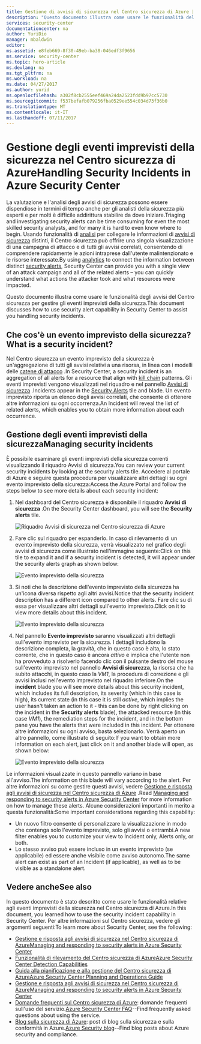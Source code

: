 ```yaml
---
title: Gestione di avvisi di sicurezza nel Centro sicurezza di Azure | Documentazione Microsoft
description: "Questo documento illustra come usare le funzionalità del Centro sicurezza di Azure per gestire gli eventi imprevisti della sicurezza."
services: security-center
documentationcenter: na
author: YuriDio
manager: mbaldwin
editor: 
ms.assetid: e8feb669-8f30-49eb-ba38-046edf3f9656
ms.service: security-center
ms.topic: hero-article
ms.devlang: na
ms.tgt_pltfrm: na
ms.workload: na
ms.date: 04/27/2017
ms.author: yurid
ms.openlocfilehash: a302f8cb2555eef469a24da2523fdd9b97cc5730
ms.sourcegitcommit: f537befafb079256fba0529ee554c034d73f36b0
ms.translationtype: MT
ms.contentlocale: it-IT
ms.lasthandoff: 07/11/2017
---
```

# <a name="handling-security-incidents-in-azure-security-center"></a><span data-ttu-id="8f139-103">Gestione degli eventi imprevisti della sicurezza nel Centro sicurezza di Azure</span><span class="sxs-lookup"><span data-stu-id="8f139-103">Handling Security Incidents in Azure Security Center</span></span>
<span data-ttu-id="8f139-104">La valutazione e l'analisi degli avvisi di sicurezza possono essere dispendiose in termini di tempo anche per gli analisti della sicurezza più esperti e per molti è difficile addirittura stabilire da dove iniziare.</span><span class="sxs-lookup"><span data-stu-id="8f139-104">Triaging and investigating security alerts can be time consuming for even the most skilled security analysts, and for many it is hard to even know where to begin.</span></span> <span data-ttu-id="8f139-105">Usando funzionalità di [analisi](security-center-detection-capabilities.md) per collegare le informazioni di [avvisi di sicurezza](security-center-managing-and-responding-alerts.md) distinti, il Centro sicurezza può offrire una singola visualizzazione di una campagna di attacco e di tutti gli avvisi correlati, consentendo di comprendere rapidamente le azioni intraprese dall'utente malintenzionato e le risorse interessate.</span><span class="sxs-lookup"><span data-stu-id="8f139-105">By using [analytics](security-center-detection-capabilities.md) to connect the information between distinct [security alerts](security-center-managing-and-responding-alerts.md), Security Center can provide you with a single view of an attack campaign and all of the related alerts – you can quickly understand what actions the attacker took and what resources were impacted.</span></span>

<span data-ttu-id="8f139-106">Questo documento illustra come usare le funzionalità degli avvisi del Centro sicurezza per gestire gli eventi imprevisti della sicurezza.</span><span class="sxs-lookup"><span data-stu-id="8f139-106">This document discusses how to use security alert capability in Security Center to assist you handling security incidents.</span></span>

## <a name="what-is-a-security-incident"></a><span data-ttu-id="8f139-107">Che cos'è un evento imprevisto della sicurezza?</span><span class="sxs-lookup"><span data-stu-id="8f139-107">What is a security incident?</span></span>
<span data-ttu-id="8f139-108">Nel Centro sicurezza un evento imprevisto della sicurezza è un'aggregazione di tutti gli avvisi relativi a una risorsa, in linea con i modelli delle [catene di attacco](https://blogs.technet.microsoft.com/office365security/addressing-your-cxos-top-five-cloud-security-concerns/) .</span><span class="sxs-lookup"><span data-stu-id="8f139-108">In Security Center, a security incident is an aggregation of all alerts for a resource that align with [kill chain](https://blogs.technet.microsoft.com/office365security/addressing-your-cxos-top-five-cloud-security-concerns/) patterns.</span></span> <span data-ttu-id="8f139-109">Gli eventi imprevisti vengono visualizzati nel riquadro e nel pannello [Avvisi di sicurezza](security-center-managing-and-responding-alerts.md) .</span><span class="sxs-lookup"><span data-stu-id="8f139-109">Incidents appear in the [Security Alerts](security-center-managing-and-responding-alerts.md) tile and blade.</span></span> <span data-ttu-id="8f139-110">Un evento imprevisto riporta un elenco degli avvisi correlati, che consente di ottenere altre informazioni su ogni occorrenza.</span><span class="sxs-lookup"><span data-stu-id="8f139-110">An Incident will reveal the list of related alerts, which enables you to obtain more information about each occurrence.</span></span>

## <a name="managing-security-incidents"></a><span data-ttu-id="8f139-111">Gestione degli eventi imprevisti della sicurezza</span><span class="sxs-lookup"><span data-stu-id="8f139-111">Managing security incidents</span></span>
<span data-ttu-id="8f139-112">È possibile esaminare gli eventi imprevisti della sicurezza correnti visualizzando il riquadro Avvisi di sicurezza.</span><span class="sxs-lookup"><span data-stu-id="8f139-112">You can review your current security incidents by looking at the security alerts tile.</span></span> <span data-ttu-id="8f139-113">Accedere al portale di Azure e seguire questa procedura per visualizzare altri dettagli su ogni evento imprevisto della sicurezza:</span><span class="sxs-lookup"><span data-stu-id="8f139-113">Access the Azure Portal and follow the steps below to see more details about each security incident:</span></span>

1. <span data-ttu-id="8f139-114">Nel dashboard del Centro sicurezza è disponibile il riquadro **Avvisi di sicurezza** .</span><span class="sxs-lookup"><span data-stu-id="8f139-114">On the Security Center dashboard, you will see the **Security alerts** tile.</span></span>

    ![Riquadro Avvisi di sicurezza nel Centro sicurezza di Azure](./media/security-center-incident/security-center-incident-fig1.png)

2. <span data-ttu-id="8f139-116">Fare clic sul riquadro per espanderlo. In caso di rilevamento di un evento imprevisto della sicurezza, verrà visualizzato nel grafico degli avvisi di sicurezza come illustrato nell'immagine seguente:</span><span class="sxs-lookup"><span data-stu-id="8f139-116">Click on this tile to expand it and if a security incident is detected, it will appear under the security alerts graph as shown  below:</span></span>

    ![Evento imprevisto della sicurezza](./media/security-center-incident/security-center-incident-fig2.png)

3. <span data-ttu-id="8f139-118">Si noti che la descrizione dell'evento imprevisto della sicurezza ha un'icona diversa rispetto agli altri avvisi.</span><span class="sxs-lookup"><span data-stu-id="8f139-118">Notice that the security incident description has a different icon compared to other alerts.</span></span> <span data-ttu-id="8f139-119">Fare clic su di essa per visualizzare altri dettagli sull'evento imprevisto.</span><span class="sxs-lookup"><span data-stu-id="8f139-119">Click on it to view more details about this incident.</span></span>

    ![Evento imprevisto della sicurezza](./media/security-center-incident/security-center-incident-fig3.png)

4. <span data-ttu-id="8f139-121">Nel pannello **Evento imprevisto** saranno visualizzati altri dettagli sull'evento imprevisto per la sicurezza. I dettagli includono la descrizione completa, la gravità, che in questo caso è alta, lo stato corrente, che in questo caso è ancora *attivo* e implica che l'utente non ha provveduto a risolverlo facendo clic con il pulsante destro del mouse sull'evento imprevisto nel pannello **Avvisi di sicurezza**, la risorsa che ha subito attacchi, in questo caso la *VM1*, la procedura di correzione e gli avvisi inclusi nell'evento imprevisto nel riquadro inferiore.</span><span class="sxs-lookup"><span data-stu-id="8f139-121">On the **incident** blade you will see more details about this security incident, which includes its full description, its severity (which in this case is high), its current state (in this case it is still *active*, which implies the user hasn't taken an action to it - this can be done by right clicking on the incident in the **Security alerts** blade), the attacked resource (in this case *VM1*), the remediation steps for the incident, and in the bottom pane you have the alerts that were included in this incident.</span></span> <span data-ttu-id="8f139-122">Per ottenere altre informazioni su ogni avviso, basta selezionarlo. Verrà aperto un altro pannello, come illustrato di seguito:</span><span class="sxs-lookup"><span data-stu-id="8f139-122">If you want to obtain more information on each alert, just click on it and another blade will open, as shown below:</span></span>

    ![Evento imprevisto della sicurezza](./media/security-center-incident/security-center-incident-fig4.png)

<span data-ttu-id="8f139-124">Le informazioni visualizzate in questo pannello variano in base all'avviso.</span><span class="sxs-lookup"><span data-stu-id="8f139-124">The information on this blade will vary according to the alert.</span></span> <span data-ttu-id="8f139-125">Per altre informazioni su come gestire questi avvisi, vedere [Gestione e risposta agli avvisi di sicurezza nel Centro sicurezza di Azure](security-center-managing-and-responding-alerts.md) .</span><span class="sxs-lookup"><span data-stu-id="8f139-125">Read [Managing and responding to security alerts in Azure Security Center](security-center-managing-and-responding-alerts.md) for more information on how to manage these alerts.</span></span> <span data-ttu-id="8f139-126">Alcune considerazioni importanti in merito a questa funzionalità:</span><span class="sxs-lookup"><span data-stu-id="8f139-126">Some important considerations regarding this capability:</span></span>

* <span data-ttu-id="8f139-127">Un nuovo filtro consente di personalizzare la visualizzazione in modo che contenga solo l'evento imprevisto, solo gli avvisi o entrambi.</span><span class="sxs-lookup"><span data-stu-id="8f139-127">A new filter enables you to customize your view to Incident only, Alerts only, or both.</span></span>
* <span data-ttu-id="8f139-128">Lo stesso avviso può essere incluso in un evento imprevisto (se applicabile) ed essere anche visibile come avviso autonomo.</span><span class="sxs-lookup"><span data-stu-id="8f139-128">The same alert can exist as part of an Incident (if applicable), as well as to be visible as a standalone alert.</span></span>

## <a name="see-also"></a><span data-ttu-id="8f139-129">Vedere anche</span><span class="sxs-lookup"><span data-stu-id="8f139-129">See also</span></span>
<span data-ttu-id="8f139-130">In questo documento è stato descritto come usare le funzionalità relative agli eventi imprevisti della sicurezza nel Centro sicurezza di Azure.</span><span class="sxs-lookup"><span data-stu-id="8f139-130">In this document, you learned how to use the security incident capability in Security Center.</span></span> <span data-ttu-id="8f139-131">Per altre informazioni sul Centro sicurezza, vedere gli argomenti seguenti:</span><span class="sxs-lookup"><span data-stu-id="8f139-131">To learn more about Security Center, see the following:</span></span>

* [<span data-ttu-id="8f139-132">Gestione e risposta agli avvisi di sicurezza nel Centro sicurezza di Azure</span><span class="sxs-lookup"><span data-stu-id="8f139-132">Managing and responding to security alerts in Azure Security Center</span></span>](security-center-managing-and-responding-alerts.md)
* [<span data-ttu-id="8f139-133">Funzionalità di rilevamento del Centro sicurezza di Azure</span><span class="sxs-lookup"><span data-stu-id="8f139-133">Azure Security Center Detection Capabilities</span></span>](security-center-detection-capabilities.md)
* [<span data-ttu-id="8f139-134">Guida alla pianificazione e alla gestione del Centro sicurezza di Azure</span><span class="sxs-lookup"><span data-stu-id="8f139-134">Azure Security Center Planning and Operations Guide</span></span>](security-center-planning-and-operations-guide.md)
* [<span data-ttu-id="8f139-135">Gestione e risposta agli avvisi di sicurezza nel Centro sicurezza di Azure</span><span class="sxs-lookup"><span data-stu-id="8f139-135">Managing and responding to security alerts in Azure Security Center</span></span>](security-center-managing-and-responding-alerts.md)
* <span data-ttu-id="8f139-136">[Domande frequenti sul Centro sicurezza di Azure](security-center-faq.md): domande frequenti sull'uso del servizio.</span><span class="sxs-lookup"><span data-stu-id="8f139-136">[Azure Security Center FAQ](security-center-faq.md)--Find frequently asked questions about using the service.</span></span>
* <span data-ttu-id="8f139-137">[Blog sulla sicurezza di Azure](http://blogs.msdn.com/b/azuresecurity/): post di blog sulla sicurezza e sulla conformità in Azure.</span><span class="sxs-lookup"><span data-stu-id="8f139-137">[Azure Security blog](http://blogs.msdn.com/b/azuresecurity/)--Find blog posts about Azure security and compliance.</span></span>
